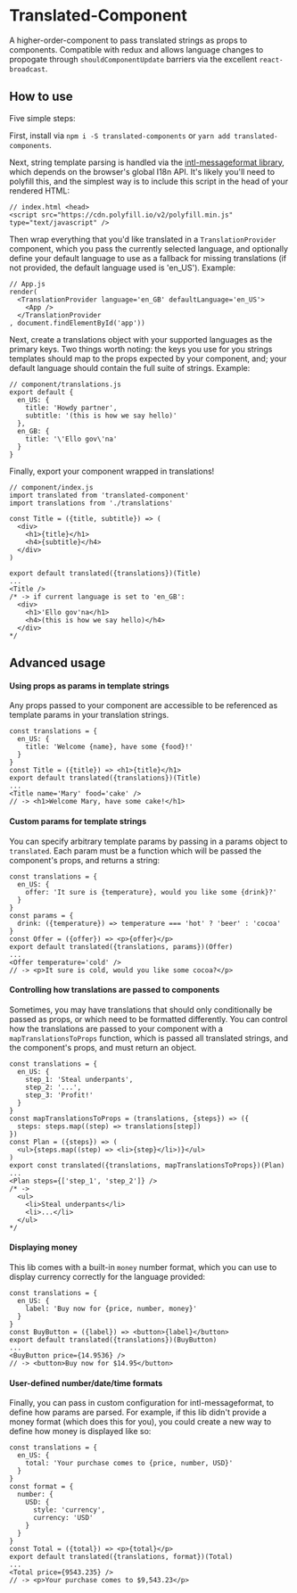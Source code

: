 
# Translated-Component

A higher-order-component to pass translated strings as props to components. Compatible with redux and allows language changes to propogate through `shouldComponentUpdate` barriers via the excellent `react-broadcast`. 

## How to use

Five simple steps: 

First, install via `npm i -S translated-components` or `yarn add translated-components`.

Next, string template parsing is handled via the [intl-messageformat library](https://github.com/yahoo/intl-messageformat), which depends on the browser's global I18n API. It's likely you'll need to polyfill this, and the simplest way is to include this script in the head of your rendered HTML: 

```
// index.html <head>
<script src="https://cdn.polyfill.io/v2/polyfill.min.js" type="text/javascript" />
```

Then wrap everything that you'd like translated in a `TranslationProvider` component, which you pass the currently selected language, and optionally define your default language to use as a fallback for missing translations (if not provided, the default language used is 'en_US'). Example: 

```
// App.js
render(
  <TranslationProvider language='en_GB' defaultLanguage='en_US'>
    <App />
  </TranslationProvider
, document.findElementById('app'))
```

Next, create a translations object with your supported languages as the primary keys. Two things worth noting: the keys you use for you strings templates should map to the props expected by your component, and; your default language should contain the full suite of strings. Example: 

```
// component/translations.js
export default {
  en_US: {
    title: 'Howdy partner',
    subtitle: '(this is how we say hello)'
  },
  en_GB: {
    title: '\'Ello gov\'na'
  }
}
```

Finally, export your component wrapped in translations!

```
// component/index.js
import translated from 'translated-component'
import translations from './translations'

const Title = ({title, subtitle}) => (
  <div>
    <h1>{title}</h1>
    <h4>{subtitle}</h4>
  </div>
)

export default translated({translations})(Title)
...
<Title />
/* -> if current language is set to 'en_GB':
  <div>
    <h1>'Ello gov'na</h1>
    <h4>(this is how we say hello)</h4>
  </div>
*/
```

## Advanced usage

#### Using props as params in template strings

Any props passed to your component are accessible to be referenced as template params in your translation strings. 

```
const translations = {
  en_US: {
    title: 'Welcome {name}, have some {food}!'
  }
}
const Title = ({title}) => <h1>{title}</h1>
export default translated({translations})(Title)
...
<Title name='Mary' food='cake' />
// -> <h1>Welcome Mary, have some cake!</h1>
```

#### Custom params for template strings

You can specify arbitrary template params by passing in a params object to `translated`. Each param must be a function which will be passed the component's props, and returns a string: 

```
const translations = {
  en_US: {
    offer: 'It sure is {temperature}, would you like some {drink}?'
  }
}
const params = {
  drink: ({temperature}) => temperature === 'hot' ? 'beer' : 'cocoa'
}
const Offer = ({offer}) => <p>{offer}</p>
export default translated({translations, params})(Offer)
...
<Offer temperature='cold' />
// -> <p>It sure is cold, would you like some cocoa?</p>
```

#### Controlling how translations are passed to components

Sometimes, you may have translations that should only conditionally be passed as props, or which need to be formatted differently. You can control how the translations are passed to your component with a `mapTranslationsToProps` function, which is passed all translated strings, and the component's props, and must return an object. 

```
const translations = {
  en_US: {
    step_1: 'Steal underpants',
    step_2: '...',
    step_3: 'Profit!'
  }
}
const mapTranslationsToProps = (translations, {steps}) => ({
  steps: steps.map((step) => translations[step])   
})
const Plan = ({steps}) => (
  <ul>{steps.map((step) => <li>{step}</li>)}</ul>
)
export const translated({translations, mapTranslationsToProps})(Plan)
...
<Plan steps={['step_1', 'step_2']} />
/* ->
  <ul>
    <li>Steal underpants</li>
    <li>...</li>
  </ul>
*/
```

#### Displaying money

This lib comes with a built-in `money` number format, which you can use to display currency correctly for the language provided: 

```
const translations = {
  en_US: {
    label: 'Buy now for {price, number, money}'
  }
}
const BuyButton = ({label}) => <button>{label}</button>
export default translated({translations})(BuyButton)
...
<BuyButton price={14.9536} />
// -> <button>Buy now for $14.95</button>
```

#### User-defined number/date/time formats

Finally, you can pass in custom configuration for intl-messageformat, to define how params are parsed. For example, if this lib didn't provide a money format (which does this for you), you could create a new way to define how money is displayed like so:

```
const translations = {
  en_US: {
    total: 'Your purchase comes to {price, number, USD}'
  }
}
const format = {
  number: {
    USD: {
      style: 'currency',
      currency: 'USD'
    }
  }
}
const Total = ({total}) => <p>{total}</p>
export default translated({translations, format})(Total)
...
<Total price={9543.235} />
// -> <p>Your purchase comes to $9,543.23</p>
```
